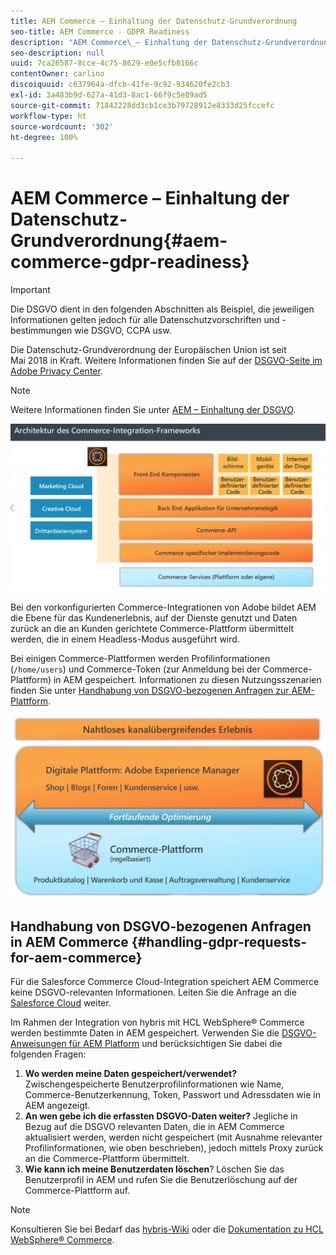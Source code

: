 ```yaml
---
title: AEM Commerce – Einhaltung der Datenschutz-Grundverordnung
seo-title: AEM Commerce - GDPR Readiness
description: "AEM Commerce\_– Einhaltung der Datenschutz-Grundverordnung"
seo-description: null
uuid: 7ca26587-8cce-4c75-8629-e0e5cfb8166c
contentOwner: carlino
discoiquuid: c637964a-dfcb-41fe-9c92-934620fe2cb3
exl-id: 3a483b9d-627a-41d3-8ac1-66f9c5e89ad5
source-git-commit: 71842228dd3cb1ce3b79728912e8333d25fccefc
workflow-type: ht
source-wordcount: '302'
ht-degree: 100%

---
```


# AEM Commerce – Einhaltung der Datenschutz-Grundverordnung{#aem-commerce-gdpr-readiness}

>[!IMPORTANT]
>
>Die DSGVO dient in den folgenden Abschnitten als Beispiel, die jeweiligen Informationen gelten jedoch für alle Datenschutzvorschriften und -bestimmungen wie DSGVO, CCPA usw.

Die Datenschutz-Grundverordnung der Europäischen Union ist seit Mai 2018 in Kraft. Weitere Informationen finden Sie auf der [DSGVO-Seite im Adobe Privacy Center](https://business.adobe.com/de/privacy/general-data-protection-regulation.html).

>[!NOTE]
>
>Weitere Informationen finden Sie unter [AEM – Einhaltung der DSGVO](/help/managing/data-protection-and-privacy.md).

![screen_shot_2018-03-22at111606](assets/screen_shot_2018-03-22at111606.jpg)

Bei den vorkonfigurierten Commerce-Integrationen von Adobe bildet AEM die Ebene für das Kundenerlebnis, auf der Dienste genutzt und Daten zurück an die an Kunden gerichtete Commerce-Plattform übermittelt werden, die in einem Headless-Modus ausgeführt wird.

Bei einigen Commerce-Plattformen werden Profilinformationen (`/home/users`) und Commerce-Token (zur Anmeldung bei der Commerce-Plattform) in AEM gespeichert. Informationen zu diesen Nutzungsszenarien finden Sie unter [Handhabung von DSGVO-bezogenen Anfragen zur AEM-Plattform](/help/sites-administering/handling-gdpr-requests-for-aem-platform.md).

![screen_shot_2018-03-22at111621](assets/screen_shot_2018-03-22at111621.jpg)

## Handhabung von DSGVO-bezogenen Anfragen in AEM Commerce {#handling-gdpr-requests-for-aem-commerce}

Für die Salesforce Commerce Cloud-Integration speichert AEM Commerce keine DSGVO-relevanten Informationen. Leiten Sie die Anfrage an die [Salesforce Cloud](https://documentation.b2c.commercecloud.salesforce.com/DOC1/index.jsp) weiter.

Im Rahmen der Integration von hybris mit HCL WebSphere® Commerce werden bestimmte Daten in AEM gespeichert. Verwenden Sie die [DSGVO-Anweisungen für AEM Platform](/help/sites-administering/handling-gdpr-requests-for-aem-platform.md) und berücksichtigen Sie dabei die folgenden Fragen:

1. **Wo werden meine Daten gespeichert/verwendet?** Zwischengespeicherte Benutzerprofilinformationen wie Name, Commerce-Benutzerkennung, Token, Passwort und Adressdaten wie in AEM angezeigt.
1. **An wen gebe ich die erfassten DSGVO-Daten weiter?** Jegliche in Bezug auf die DSGVO relevanten Daten, die in AEM Commerce aktualisiert werden, werden nicht gespeichert (mit Ausnahme relevanter Profilinformationen, wie oben beschrieben), jedoch mittels Proxy zurück an die Commerce-Plattform übermittelt.
1. **Wie kann ich meine Benutzerdaten löschen**? Löschen Sie das Benutzerprofil in AEM und rufen Sie die Benutzerlöschung auf der Commerce-Plattform auf.

>[!NOTE]
>
>Konsultieren Sie bei Bedarf das [hybris-Wiki](https://wiki.hybris.com/) oder die [Dokumentation zu HCL WebSphere® Commerce](https://help.hcltechsw.com/commerce/index.html).
